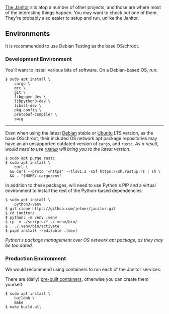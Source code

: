[The Janitor](https://github.com/jelmer/janitor) sits atop a number of other
projects, and those are where most of the interesting things happen.
You may want to check out one of them.
They're probably also easier to setup and run, unlike the Janitor.

## Environments

It is recommended to use Debian Testing as the base OS/chroot.

### Development Environment

You'll want to install various bits of software.
On a Debian-based OS, run:

```console
$ sudo apt install \
    cargo \
    gcc \
    git \
    libgpgme-dev \
    libpython3-dev \
    libssl-dev \
    pkg-config \
    protobuf-compiler \
    swig
```

- - -

Even when using the latest [Debian](https://tracker.debian.org/pkg/rustc)
stable or [Ubuntu](https://packages.ubuntu.com/search?keywords=rustc) LTS version,
as the base OS/chroot, their included OS network apt package repositories may have an an
unsupported outdated version of `cargo`, and `rustc`.
_As a result, would need to use [rustup](https://rustup.rs/) will bring you to the latest version._

```console
$ sudo apt purge rustc
$ sudo apt install \
    curl \
  && curl --proto '=https' --tlsv1.2 -sSf https://sh.rustup.rs | sh \
  && . "$HOME/.cargo/env"
```
<!--
If updating the packages above, check:
  - ./.github/workflows/python-package.yml
  - ./CONTRIBUTING.md
  - ./Dockerfile_*

- - -

rustup should be in Debian 13
  Switch to using this package when its out & drop curl command/line and this comment section
  https://tracker.debian.org/pkg/rustup
  https://wiki.debian.org/Rust
  https://rust-lang.github.io/rustup/installation/other.html

- - -

Debian "bookworm" 12 is the current stable version which has rustc@1.63.0
> lock file version `4` was found, but this version of Cargo does not understand this lock file, perhaps Cargo needs to be updated?

Ubuntu "Noble Numbat" 24.04 is the current LTS version which has rustc@1.75.0
> lock file version 4 requires `-Znext-lockfile-bump`

GitHub Actions (SaaS) uses package(s) outside of the standard network apt repos:
> $ dpkg -l | grep "cargo\|rustc" -> "empty"
> $ cargo --version -> 1.84.1 (66221abde 2024-11-19) // $ rustc --version -> 1.84.1 (e71f9a9a9 2025-01-27)

REF: https://github.com/rust-lang/cargo/issues/14655#issuecomment-2400237392
> Lockfile v4 has been stable since Rust 1.78.
-->

In addition to these packages, will need to use Python's PIP and a virtual
environment to install the rest of the Python-based dependencies:

```console
$ sudo apt install \
    python3-venv
$ git clone https://github.com/jelmer/janitor.git
$ cd janitor/
$ python3 -m venv .venv
$ cp -v ./scripts/* ./.venv/bin/
$ . ./.venv/bin/activate
$ pip3 install --editable .[dev]
```
<!--
Via python3-venv, there will be: `./.venv/bin/pip` (which is why don't need python3-pip)
-->

_Python's package management over OS network apt package, as they may be too dated._

### Production Environment

We would recommend using containers to run each of the Janitor services.

There are (daily) [pre-built containers](https://github.com/jelmer?tab=packages&repo_name=janitor),
otherwise you can create them yourself:

```console
$ sudo apt install \
    buildah \
    make
$ make build-all
```
